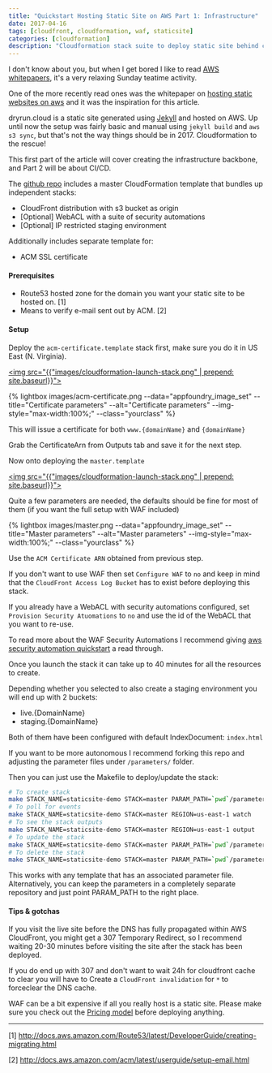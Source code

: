 ```yaml
---
title: "Quickstart Hosting Static Site on AWS Part 1: Infrastructure"
date: 2017-04-16
tags: [cloudfront, cloudformation, waf, staticsite]
categories: [cloudformation]
description: "Cloudformation stack suite to deploy static site behind cloudfront with optional test environment and WAF protection."
---
```


I don't know about you, but when I get bored I like to read [AWS whitepapers](https://aws.amazon.com/whitepapers/), it's a very relaxing Sunday teatime activity.

One of the more recently read ones was the whitepaper on [hosting static websites on aws](https://d0.awsstatic.com/whitepapers/Building%20Static%20Websites%20on%20AWS.pdf) and it was the inspiration for this article.

dryrun.cloud is a static site generated using [Jekyll](https://jekyllrb.com/) and hosted on AWS. Up until now the setup was fairly basic and manual using `jekyll build` and `aws s3 sync`, but that's not the way things should be in 2017. Cloudformation to the rescue!

This first part of the article will cover creating the infrastructure backbone, and Part 2 will be about CI/CD.


The [github repo](https://github.com/gergo-dryrun/staticsite-infra) includes a master CloudFormation template that bundles up independent stacks:

 * CloudFront distribution with s3 bucket as origin
 * [Optional] WebACL with a suite of security automations
 * [Optional] IP restricted staging environment

Additionally includes separate template for:

 * ACM SSL certificate


#### Prerequisites

* Route53 hosted zone for the domain you want your static site to be hosted on. [1]
* Means to verify e-mail sent out by ACM. [2]

#### Setup
Deploy the `acm-certificate.template` stack first, make sure you do it in US East (N. Virginia).

[<img src="{{"images/cloudformation-launch-stack.png" | prepend: site.baseurl}}">](https://console.aws.amazon.com/cloudformation/home?region=us-east-1#/stacks/new?stackName=acm-certificate&templateURL=https://s3-eu-west-1.amazonaws.com/dryrun.cloud-resources/2017-04-09-getting-started-static-sites/template/acm-certificate.template)

{% lightbox images/acm-certificate.png  --data="appfoundry_image_set" --title="Certificate parameters" --alt="Certificate parameters" --img-style="max-width:100%;" --class="yourclass" %}


This will issue a certificate for both `www.{domainName}` and `{domainName}`

Grab the CertificateArn from Outputs tab and save it for the next step.

Now onto deploying the `master.template`

[<img src="{{"images/cloudformation-launch-stack.png" | prepend: site.baseurl}}">](https://console.aws.amazon.com/cloudformation/home?#/stacks/new?stackName=staticsite-infra&templateURL=https://s3-eu-west-1.amazonaws.com/dryrun.cloud-resources/2017-04-09-getting-started-static-sites/template/master.template)


Quite a few parameters are needed, the defaults should be fine for most of them (if you want the full setup with WAF included)

{% lightbox images/master.png  --data="appfoundry_image_set" --title="Master parameters" --alt="Master parameters" --img-style="max-width:100%;" --class="yourclass" %}

Use the `ACM Certificate ARN` obtained from previous step.

If you don't want to use WAF then set `Configure WAF` to `no` and keep in mind that the `CloudFront Access Log Bucket` has to exist before deploying this stack.

If you already have a WebACL with security automations configured, set `Provision Security Atuomations` to `no` and use the id of the WebACL that you want to re-use.

To read more about the WAF Security Automations I recommend giving [aws security automation quickstart](https://aws.amazon.com/answers/security/aws-waf-security-automations/) a read through.

Once you launch the stack it can take up to 40 minutes for all the resources to create.

Depending whether you selected to also create a staging environment you will end up with 2 buckets:

* live.{DomainName}
* staging.{DomainName}

Both of them have been configured with default IndexDocument: `index.html`

If you want to be more autonomous I recommend forking this repo and adjusting the parameter files under `/parameters/` folder.

Then you can just use the Makefile to deploy/update the stack:

```bash
# To create stack
make STACK_NAME=staticsite-demo STACK=master PARAM_PATH=`pwd`/parameters REGION=us-west-1 create
# To poll for events
make STACK_NAME=staticsite-demo STACK=master REGION=us-east-1 watch
# To see the stack outputs
make STACK_NAME=staticsite-demo STACK=master REGION=us-east-1 output
# To update the stack
make STACK_NAME=staticsite-demo STACK=master PARAM_PATH=`pwd`/parameters REGION=us-east-1 update
# To delete the stack
make STACK_NAME=staticsite-demo STACK=master PARAM_PATH=`pwd`/parameters REGION=us-east-1 delete
```

This works with any template that has an associated parameter file. Alternatively, you can keep the parameters in a completely separate repository and just point PARAM_PATH to the right place.


#### Tips & gotchas
If you visit the live site before the DNS has fully propagated within AWS CloudFront, you might get a 307 Temporary Redirect, so I recommend waiting 20-30 minutes before visiting the site after the stack has been deployed.

If you do end up with 307 and don't want to wait 24h for cloudfront cache to clear you will have to Create a `CloudFront invalidation`  for `*` to forceclear the DNS cache.

WAF can be a bit expensive if all you really host is a static site. Please make sure you check out the [Pricing model](https://aws.amazon.com/waf/pricing/) before deploying anything.

***

 [1] <http://docs.aws.amazon.com/Route53/latest/DeveloperGuide/creating-migrating.html>

 [2] <http://docs.aws.amazon.com/acm/latest/userguide/setup-email.html>